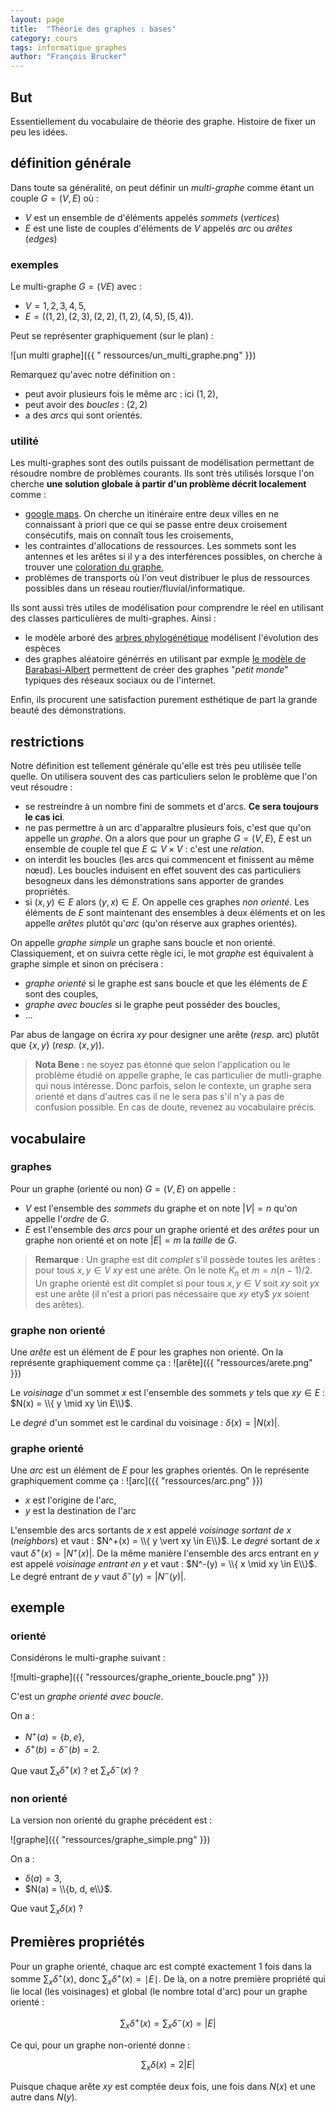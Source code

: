 ```yaml
---
layout: page
title:  "Théorie des graphes : bases"
category: cours
tags: informatique graphes
author: "François Brucker"
---
```


## But

Essentiellement du vocabulaire de théorie des graphe. Histoire de fixer un peu les idées.

## définition générale

Dans toute sa généralité, on peut définir un *multi-graphe* comme étant un couple $G = (V, E)$ où :

* $V$ est un ensemble de d'éléments appelés *sommets* (*vertices*)
* $E$ est une liste de couples d'éléments de $V$ appelés *arc* ou *arêtes* (*edges*)
  
### exemples

Le multi-graphe $G = (V E)$ avec :

* $V = {1, 2, 3, 4, 5}$,
* $E = ((1, 2), (2, 3), (2, 2), (1, 2), (4, 5), (5, 4))$.

Peut se représenter graphiquement (sur le plan) :

![un multi graphe]({{ " ressources/un_multi_graphe.png" }})

Remarquez qu'avec notre définition on :

* peut avoir plusieurs fois le même arc : ici $(1, 2)$,
* peut avoir des *boucles* : $(2, 2)$
* a des *arcs* qui sont orientés.
  
### utilité
  
Les multi-graphes sont des outils puissant de modélisation permettant de résoudre nombre de problèmes courants.
Ils sont très utilisés lorsque l'on cherche **une solution globale à partir d'un problème décrit localement** comme :

* [google maps](https://www.google.fr/maps/dir/). On cherche un itinéraire entre deux villes en ne connaissant à priori que ce qui se passe entre deux croisement consécutifs, mais on connaît tous les croisements,
* les contraintes d'allocations de ressources. Les sommets sont les antennes et les arêtes si il y a des interférences possibles, on cherche à trouver une [coloration du graphe](https://fr.wikipedia.org/wiki/Coloration_de_graphe),
* problèmes de transports où l'on veut distribuer le plus de ressources possibles dans un réseau routier/fluvial/informatique.

Ils sont aussi très utiles de modélisation pour comprendre le réel en utilisant des classes particulières de multi-graphes. Ainsi :

* le modèle arboré des [arbres phylogénétique](https://fr.wikipedia.org/wiki/Arbre_phylog%C3%A9n%C3%A9tique) modélisent l'évolution des espèces
* des graphes aléatoire générrés en utilisant par exmple [le modèle de Barabasi-Albert](https://fr.wikipedia.org/wiki/Mod%C3%A8le_de_Barab%C3%A1si-Albert) permettent de créer des graphes "*petit monde*" typiques des réseaux sociaux ou de l'internet.

Enfin, ils procurent une satisfaction purement esthétique de part la grande beauté des démonstrations.

## restrictions

Notre définition est tellement générale qu'elle est très peu utilisée telle quelle. On utilisera souvent des cas particuliers selon le problème que l'on veut résoudre :

* se restreindre à un nombre fini de sommets et d'arcs. **Ce sera toujours le cas ici**.
* ne pas permettre à un arc d'apparaître plusieurs fois, c'est que qu'on appelle un *graphe*. On a alors que pour un graphe $G = (V, E)$, $E$ est un ensemble de couple tel que $E \subseteq V \times V$ : c'est une *relation*. 
* on interdit les boucles (les arcs qui commencent et finissent au même nœud). Les boucles induisent en effet souvent des cas particuliers besogneux dans les démonstrations sans apporter de grandes propriétés.
* si $(x, y) \in E$ alors $(y, x) \in E$. On appelle ces graphes *non orienté*. Les éléments de $E$ sont maintenant des ensembles à deux éléments et on les appelle *arêtes* plutôt qu'*arc* (qu'on réserve aux graphes orientés).
  
On appelle *graphe simple* un graphe sans boucle et non orienté. Classiquement, et on suivra cette règle ici, le mot *graphe* est équivalent à graphe simple et sinon on précisera :

* *graphe orienté* si le graphe est sans boucle et que les éléments de $E$ sont des couples,
* *graphe avec boucles* si le graphe peut posséder des boucles,
* ...

Par abus de langage on écrira $xy$ pour designer une arête (*resp.* arc) plutôt que $\{x, y\}$ (*resp.* $(x, y)$).

 >**Nota Bene :** ne soyez pas étonné que selon l'application ou le problème étudié on appelle graphe, le cas particulier de mutli-graphe qui nous intéresse. Donc parfois, selon le contexte, un graphe sera orienté et dans d'autres cas il ne le sera pas s'il n'y a pas de confusion possible. En cas de doute, revenez au vocabulaire précis.

## vocabulaire

### graphes

Pour un graphe (orienté ou non) $G = (V, E)$ on appelle :

* $V$ est  l'ensemble des *sommets* du graphe et on note $\vert V\vert = n$ qu'on appelle l'*ordre* de $G$.
* $E$ est l'ensemble des *arcs* pour un graphe orienté et des *arêtes* pour un graphe non orienté et on note $\vert E \vert = m$ la *taille* de $G$.

> **Remarque** : Un graphe est dit *complet* s'il possède toutes les arêtes : pour tous $x, y \in V$ $xy$ est une arête. On le note $K_n$ et $m = n(n-1)/2$. Un graphe orienté est dit complet  si pour tous $x, y \in V$ soit $xy$ soit $yx$ est une arête (il n'est a priori pas nécessaire que $xy$ ety$ $yx$ soient des arêtes).

### graphe non orienté

Une *arête* est un élément de $E$ pour les graphes non orienté. On la représente graphiquement comme ça : ![arête]({{ "ressources/arete.png" }})

Le *voisinage* d'un sommet $x$ est l'ensemble des sommets $y$ tels que $xy \in E$ : $N(x) = \\{ y \mid  xy \in E\\}$.

Le *degré* d'un sommet est le cardinal du voisinage : $\delta(x) = \vert N(x) \vert$.

### graphe orienté

Une *arc* est un élément de $E$ pour les graphes orientés. On le représente graphiquement comme ça : ![arc]({{ "ressources/arc.png" }})

* $x$ est l'origine de l'arc,
* $y$ est la destination de l'arc
  
L'ensemble des arcs sortants de $x$ est appelé *voisinage sortant de $x$* (*neighbors*) et vaut : $N^+(x) = \\{ y \vert xy \in E\\}$. Le *degré* sortant de $x$ vaut  $\delta^+(x) = \vert N^+(x) \vert$.
De la même manière l'ensemble des arcs entrant en $y$ est appelé  *voisinage entrant en $y$* et vaut : $N^-(y) = \\{ x \mid xy \in E\\}$. Le degré entrant de $y$ vaut $\delta^-(y) = \vert N^-(y) \vert$.

## exemple

### orienté

Considérons le multi-graphe suivant :

![multi-graphe]({{ "ressources/graphe_oriente_boucle.png" }})

C'est un *graphe orienté avec boucle*.

On a :

* $N^+(a) = \{ b, e\}$,
* $\delta^+(b) = \delta^-(b) = 2$.
  
Que vaut $\sum_x \delta^+(x)$ ? et $\sum_x \delta^-(x)$ ?  

### non orienté

La version non orienté du graphe précédent est :

![graphe]({{ "ressources/graphe_simple.png" }})

On a :

* $\delta(a) = 3$,
* $N(a) = \\{b, d, e\\}$.

Que vaut $\sum_x \delta(x)$ ?

## Premières propriétés

Pour un graphe orienté, chaque arc est compté exactement 1 fois dans la somme $\sum_x \delta^+(x)$, donc $\sum_x \delta^+(x) = \mid E \mid$. De là, on a notre première propriété qui lie local (les voisinages) et global (le nombre total d'arc) pour un graphe orienté :

$$ \sum_x \delta^+(x) =  \sum_x \delta^-(x) = \vert E  \vert$$

Ce qui, pour un graphe non-orienté donne :

$$ \sum_x \delta(x)  = 2\vert E \vert$$

Puisque chaque arête $xy$ est comptée deux fois, une fois dans $N(x)$ et une autre dans $N(y)$.
